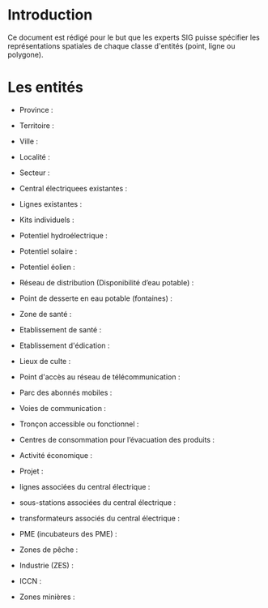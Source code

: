 # Introduction

Ce document est rédigé pour le but que les experts SIG puisse spécifier les représentations spatiales de chaque classe d'entités (point, ligne ou polygone).

# Les entités

- Province :

- Territoire :

- Ville :

- Localité :

- Secteur :

- Central  électriquees existantes :

- Lignes existantes : 

- Kits individuels : 

- Potentiel hydroélectrique : 

- Potentiel solaire :

- Potentiel éolien :

- Réseau de distribution (Disponibilité d’eau potable) :

- Point de desserte en eau potable (fontaines) : 

- Zone de santé : 

- Etablissement de santé : 

- Etablissement d'édication :

- Lieux de culte :

- Point d'accès au réseau de télécommunication : 

- Parc des abonnés mobiles :

- Voies de communication :

- Tronçon accessible ou fonctionnel : 

- Centres de consommation pour l’évacuation des produits :

- Activité économique :

- Projet : 

- lignes associées du central électrique :

- sous-stations associées du central  électrique :

- transformateurs associés du central  électrique :

- PME (incubateurs des PME) :

- Zones de pêche :

- Industrie (ZES) :

- ICCN :

- Zones minières :

